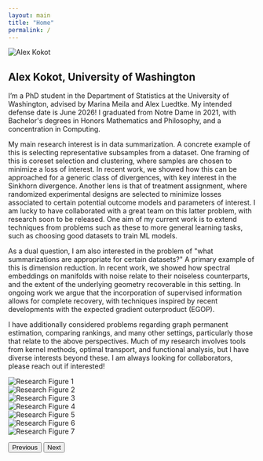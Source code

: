```yaml
---
layout: main
title: "Home"
permalink: /
---
```


<!-- Simple inline intro -->
<div class="intro-inline">
  <img 
    src="{{ site.baseurl }}/assets/images/alex_kokot.jpg" 
    alt="Alex Kokot" 
    class="intro-img"
  />
  <div class="intro-text">
    <h2>Alex Kokot, University of Washington</h2>
    <p>
      I’m a PhD student in the Department of Statistics at the University of Washington, advised by Marina Meila and Alex Luedtke. My intended defense date is June 2026! I graduated from Notre Dame in 2021, with Bachelor's degrees in Honors Mathematics and Philosophy, and a concentration in Computing. 
    </p>
    <p>
      My main research interest is in data summarization. A concrete example of this is selecting representative subsamples from a dataset. One framing of this is coreset selection and clustering, where samples are chosen to minimize a loss of interest. In recent work, we showed how this can be approached for a generic class of divergences, with key interest in the Sinkhorn divergence. Another lens is that of treatment assignment,
      where randomized experimental designs are selected to minimize losses associated to certain potential outcome
      models and parameters of interest. I am lucky to have collaborated with a great team on this latter problem, with research soon to be released. One aim of my current work is to extend techniques from problems such as these to more general learning tasks, such as choosing good datasets to train ML models.  
    </p>
    <p>
      As a dual question, I am also interested in the problem of "what summarizations are appropriate for certain datasets?" A primary example of this is dimension reduction. In recent work, we showed how spectral embeddings on manifolds with noise relate to their noiseless counterparts, and the extent of the underlying geometry recoverable in this setting. In ongoing work we argue that the incorporation of supervised information allows for complete recovery, with techniques inspired by recent developments with the expected gradient outerproduct (EGOP).  
    </p>
    <p>
      I have additionally considered problems regarding graph permanent estimation, comparing rankings, and many other settings, particularly those that relate to the above perspectives. Much of my research involves tools from kernel methods, optimal transport, and functional analysis, but I have diverse interests beyond these. I am always looking for collaborators, please reach out if interested!
    </p>
  </div>
</div>

<!-- Carousel component (Bootstrap) -->
<div id="researchCarousel" class="carousel slide mb-4" data-bs-ride="carousel">
  <!-- Slides -->
  <div class="carousel-inner">
    <div class="carousel-item active" data-caption="Treemap of a Sinkhorn coreset from MNIST data https://arxiv.org/abs/2504.20194">
      <img src="{{ site.baseurl }}/assets/images/mnist_treemap.png"
           class="d-block w-100"
           alt="Research Figure 1">
    </div>
    <div class="carousel-item" data-caption="Geometric visualization of a Sinkhorn coreset from MNIST data https://arxiv.org/abs/2504.20194">
      <img src="{{ site.baseurl }}/assets/images/mnist_scatter_categorical.png"
           class="d-block w-100"
           alt="Research Figure 2">
    </div>
    <div class="carousel-item" data-caption="Sinkhorn coresets from a Gaussian mixture https://arxiv.org/abs/2504.20194">
      <img src="{{ site.baseurl }}/assets/images/gauss_grid_wide.png"
           class="d-block w-100"
           alt="Research Figure 3">
    </div>
    <div class="carousel-item" data-caption="A comparison of the induced and Sasaki metrics, to appear in ICML">
      <img src="{{ site.baseurl }}/assets/images/sasaki.png"
           class="d-block w-100"
           alt="Research Figure 4">
    </div>
    <div class="carousel-item" data-caption="A comparison of Laplacian eigenfunctions between a clean and noisy manifold, to appear in ICML">
      <img src="{{ site.baseurl }}/assets/images/clean_vs_noisy.png"
           class="d-block w-100"
           alt="Research Figure 5">
    </div>
    <div class="carousel-item" data-caption="Neighborhoods produced by AGOP Descent, coming research">
      <img src="{{ site.baseurl }}/assets/images/Mandrill_Localizations_2.png"
           class="d-block w-100"
           alt="Research Figure 6">
    </div>
    <div class="carousel-item" data-caption="AGOP Descent performed on a toy dataset, coming research">
      <img src="{{ site.baseurl }}/assets/images/AGOP_descent-1.png"
           class="d-block w-100"
           alt="Research Figure 7">
    </div>
  </div>

  <!-- Navigation controls (previous/next arrows) -->
  <button class="carousel-control-prev" type="button"
          data-bs-target="#researchCarousel" data-bs-slide="prev">
    <span class="carousel-control-prev-icon" aria-hidden="true"></span>
    <span class="visually-hidden">Previous</span>
  </button>
  <button class="carousel-control-next" type="button"
          data-bs-target="#researchCarousel" data-bs-slide="next">
    <span class="carousel-control-next-icon" aria-hidden="true"></span>
    <span class="visually-hidden">Next</span>
  </button>
</div>

<!-- Caption below the frame -->
<div id="carouselCaption" class="text-center text-dark mt-2"></div>

<!-- Caption initialization script -->
<script>
  document.addEventListener('DOMContentLoaded', function() {
    const carousel = document.getElementById('researchCarousel');
    const caption = document.getElementById('carouselCaption');

    function updateCaption() {
      const active = carousel.querySelector('.carousel-item.active');
      caption.textContent = active.getAttribute('data-caption') || '';
    }

    carousel.addEventListener('slid.bs.carousel', updateCaption);
    updateCaption();
  });
</script>
